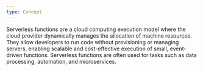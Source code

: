 ```yaml
---
type: Concept
---
```


Serverless functions are a cloud computing execution model where the cloud provider dynamically manages the allocation of machine resources. They allow developers to run code without provisioning or managing servers, enabling scalable and cost-effective execution of small, event-driven functions. Serverless functions are often used for tasks such as data processing, automation, and microservices.